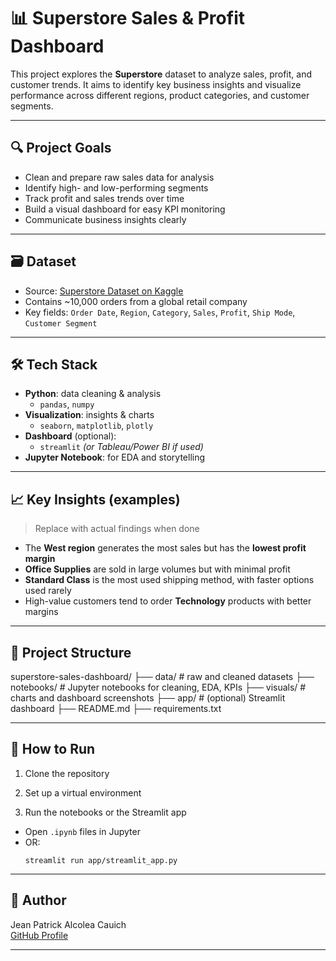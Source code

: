 # 📊 Superstore Sales & Profit Dashboard

This project explores the **Superstore** dataset to analyze sales, profit, and customer trends. It aims to identify key business insights and visualize performance across different regions, product categories, and customer segments.

---

## 🔍 Project Goals

- Clean and prepare raw sales data for analysis
- Identify high- and low-performing segments
- Track profit and sales trends over time
- Build a visual dashboard for easy KPI monitoring
- Communicate business insights clearly

---

## 🗃️ Dataset

- Source: [Superstore Dataset on Kaggle](https://www.kaggle.com/datasets/vivek468/superstore-dataset-final)
- Contains ~10,000 orders from a global retail company
- Key fields: `Order Date`, `Region`, `Category`, `Sales`, `Profit`, `Ship Mode`, `Customer Segment`

---

## 🛠️ Tech Stack

- **Python**: data cleaning & analysis
  - `pandas`, `numpy`
- **Visualization**: insights & charts
  - `seaborn`, `matplotlib`, `plotly`
- **Dashboard** (optional):
  - `streamlit` *(or Tableau/Power BI if used)*
- **Jupyter Notebook**: for EDA and storytelling

---

## 📈 Key Insights (examples)

> Replace with actual findings when done

- The **West region** generates the most sales but has the **lowest profit margin**
- **Office Supplies** are sold in large volumes but with minimal profit
- **Standard Class** is the most used shipping method, with faster options used rarely
- High-value customers tend to order **Technology** products with better margins

---

## 🚀 Project Structure

superstore-sales-dashboard/
├── data/ # raw and cleaned datasets
├── notebooks/ # Jupyter notebooks for cleaning, EDA, KPIs
├── visuals/ # charts and dashboard screenshots
├── app/ # (optional) Streamlit dashboard
├── README.md
├── requirements.txt


---

## 📂 How to Run

1. Clone the repository  

2. Set up a virtual environment  

3. Run the notebooks or the Streamlit app  
- Open `.ipynb` files in Jupyter
- OR:  
  ```
  streamlit run app/streamlit_app.py
  ```

---

## 📌 Author

Jean Patrick Alcolea Cauich  
[GitHub Profile](https://github.com/Jean-Patrick-Alcolea)

---
